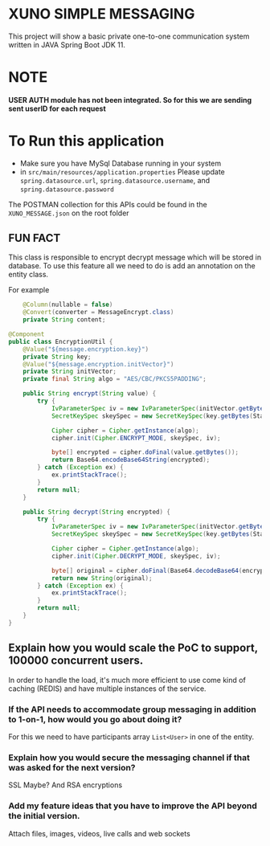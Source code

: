 
# XUNO SIMPLE MESSAGING

This project will show a basic private one-to-one communication system written in JAVA Spring Boot JDK 11.



#  NOTE
#### USER AUTH module has not been integrated. So for this we are sending sent userID for each request


# To Run this application


- Make sure you have MySql Database running in your system
- in ```src/main/resources/application.properties``` Please update ```spring.datasource.url```, ```spring.datasource.username```, and ```spring.datasource.password```


The POSTMAN collection for this APIs could be found in the ```XUNO_MESSAGE.json``` on the root folder



## FUN FACT

This class is responsible to encrypt decrypt message which will be stored in database.
To use this feature all we need to do is add an annotation on the entity class.

For example

```JAVA
    @Column(nullable = false)
    @Convert(converter = MessageEncrypt.class)
    private String content;
```

```JAVA
@Component
public class EncryptionUtil {
    @Value("${message.encryption.key}")
    private String key;
    @Value("${message.encryption.initVector}")
    private String initVector;
    private final String algo = "AES/CBC/PKCS5PADDING";

    public String encrypt(String value) {
        try {
            IvParameterSpec iv = new IvParameterSpec(initVector.getBytes(StandardCharsets.UTF_8));
            SecretKeySpec skeySpec = new SecretKeySpec(key.getBytes(StandardCharsets.UTF_8), "AES");

            Cipher cipher = Cipher.getInstance(algo);
            cipher.init(Cipher.ENCRYPT_MODE, skeySpec, iv);

            byte[] encrypted = cipher.doFinal(value.getBytes());
            return Base64.encodeBase64String(encrypted);
        } catch (Exception ex) {
            ex.printStackTrace();
        }
        return null;
    }

    public String decrypt(String encrypted) {
        try {
            IvParameterSpec iv = new IvParameterSpec(initVector.getBytes(StandardCharsets.UTF_8));
            SecretKeySpec skeySpec = new SecretKeySpec(key.getBytes(StandardCharsets.UTF_8), "AES");

            Cipher cipher = Cipher.getInstance(algo);
            cipher.init(Cipher.DECRYPT_MODE, skeySpec, iv);

            byte[] original = cipher.doFinal(Base64.decodeBase64(encrypted));
            return new String(original);
        } catch (Exception ex) {
            ex.printStackTrace();
        }
        return null;
    }
}
```


## Explain how you would scale the PoC to support, 100000 concurrent users.

In order to handle the load, it's much more efficient to use come kind of caching (REDIS) 
and have multiple instances of the service. 

### If the API needs to accommodate group messaging in addition to 1-on-1, how would you go about doing it?
For this we need to have participants array ```List<User>``` in one of the entity.


### Explain how you would secure the messaging channel if that was asked for the next version?
SSL Maybe? And  RSA encryptions

### Add my feature ideas that you have to improve the API beyond the initial version.
Attach files, images, videos, live calls and web sockets



